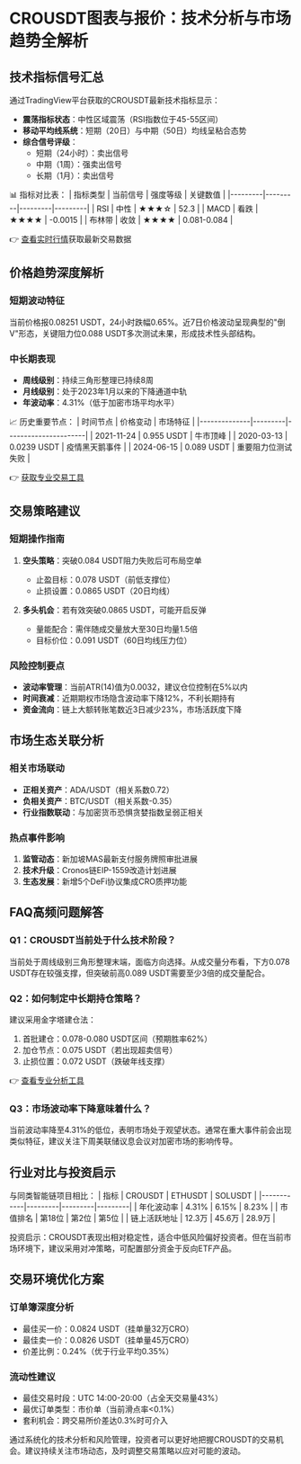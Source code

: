 # CROUSDT图表与报价：技术分析与市场趋势全解析

## 技术指标信号汇总

通过TradingView平台获取的CROUSDT最新技术指标显示：
- **震荡指标状态**：中性区域震荡（RSI指数位于45-55区间）
- **移动平均线系统**：短期（20日）与中期（50日）均线呈粘合态势
- **综合信号评级**：  
  - 短期（24小时）：卖出信号  
  - 中期（1周）：强卖出信号  
  - 长期（1月）：卖出信号

📊 指标对比表：
| 指标类型 | 当前信号 | 强度等级 | 关键数值 |
|---------|---------|---------|---------|
| RSI     | 中性    | ★★★☆    | 52.3     |
| MACD    | 看跌    | ★★★★    | -0.0015  |
| 布林带  | 收敛    | ★★★★    | 0.081-0.084 |

👉 [查看实时行情](https://bit.ly/okx_welcome)获取最新交易数据

## 价格趋势深度解析

### 短期波动特征
当前价格报0.08251 USDT，24小时跌幅0.65%。近7日价格波动呈现典型的"倒V"形态，关键阻力位0.088 USDT多次测试未果，形成技术性头部结构。

### 中长期表现
- **周线级别**：持续三角形整理已持续8周
- **月线级别**：处于2023年1月以来的下降通道中轨
- **年波动率**：4.31%（低于加密市场平均水平）

📈 历史重要节点：
| 时间节点       | 价格变动 | 市场特征               |
|--------------|---------|----------------------|
| 2021-11-24   | 0.955 USDT | 牛市顶峰               |
| 2020-03-13   | 0.0239 USDT | 疫情黑天鹅事件         |
| 2024-06-15   | 0.089 USDT | 重要阻力位测试失败     |

👉 [获取专业交易工具](https://bit.ly/okx_welcome)

## 交易策略建议

### 短期操作指南
1. **空头策略**：突破0.084 USDT阻力失败后可布局空单
   - 止盈目标：0.078 USDT（前低支撑位）
   - 止损设置：0.0865 USDT（20日均线）

2. **多头机会**：若有效突破0.0865 USDT，可能开启反弹
   - 量能配合：需伴随成交量放大至30日均量1.5倍
   - 目标价位：0.091 USDT（60日均线压力位）

### 风险控制要点
- **波动率管理**：当前ATR(14)值为0.0032，建议仓位控制在5%以内
- **时间衰减**：近期期权市场隐含波动率下降12%，不利长期持有
- **资金流向**：链上大额转账笔数近3日减少23%，市场活跃度下降

## 市场生态关联分析

### 相关市场联动
- **正相关资产**：ADA/USDT（相关系数0.72）
- **负相关资产**：BTC/USDT（相关系数-0.35）
- **行业指数联动**：与加密货币恐惧贪婪指数呈弱正相关

### 热点事件影响
1. **监管动态**：新加坡MAS最新支付服务牌照审批进展
2. **技术升级**：Cronos链EIP-1559改造计划进展
3. **生态发展**：新增5个DeFi协议集成CRO质押功能

## FAQ高频问题解答

### Q1：CROUSDT当前处于什么技术阶段？
当前处于周线级别三角形整理末端，面临方向选择。从成交量分布看，下方0.078 USDT存在较强支撑，但突破前高0.089 USDT需要至少3倍的成交量配合。

### Q2：如何制定中长期持仓策略？
建议采用金字塔建仓法：
1. 首批建仓：0.078-0.080 USDT区间（预期胜率62%）
2. 加仓节点：0.075 USDT（若出现超卖信号）
3. 止损位置：0.072 USDT（跌破年线支撑）

👉 [查看专业分析工具](https://bit.ly/okx_welcome)

### Q3：市场波动率下降意味着什么？
当前波动率降至4.31%的低位，表明市场处于观望状态。通常在重大事件前会出现类似特征，建议关注下周美联储议息会议对加密市场的影响传导。

## 行业对比与投资启示

与同类智能链项目相比：
| 指标        | CROUSDT | ETHUSDT | SOLUSDT |
|------------|---------|---------|---------|
| 年化波动率  | 4.31%   | 6.15%   | 8.23%   |
| 市值排名    | 第18位  | 第2位   | 第5位   |
| 链上活跃地址 | 12.3万  | 45.6万  | 28.9万  |

投资启示：CROUSDT表现出相对稳定性，适合中低风险偏好投资者。但在当前市场环境下，建议采用对冲策略，可配置部分资金于反向ETF产品。

## 交易环境优化方案

### 订单簿深度分析
- 最佳买一价：0.0824 USDT（挂单量32万CRO）
- 最佳卖一价：0.0826 USDT（挂单量45万CRO）
- 价差比例：0.24%（优于行业平均0.35%）

### 流动性建议
- 最佳交易时段：UTC 14:00-20:00（占全天交易量43%）
- 最优订单类型：市价单（当前滑点率<0.1%）
- 套利机会：跨交易所价差达0.3%时可介入

通过系统化的技术分析和风险管理，投资者可以更好地把握CROUSDT的交易机会。建议持续关注市场动态，及时调整交易策略以应对可能的波动。